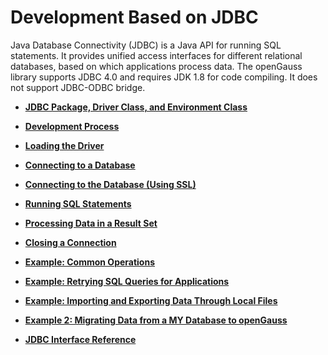 # Development Based on JDBC<a name="EN-US_TOPIC_0244720258"></a>

Java Database Connectivity \(JDBC\) is a Java API for running SQL statements. It provides unified access interfaces for different relational databases, based on which applications process data. The openGauss library supports JDBC 4.0 and requires JDK 1.8 for code compiling. It does not support JDBC-ODBC bridge.

-   **[JDBC Package, Driver Class, and Environment Class](jdbc-package-driver-class-and-environment-class.md)**  

-   **[Development Process](development-process.md)**  

-   **[Loading the Driver](loading-the-driver.md)**  

-   **[Connecting to a Database](connecting-to-a-database-0.md)**  

-   **[Connecting to the Database \(Using SSL\)](connecting-to-the-database-using-ssl.md)**  

-   **[Running SQL Statements](running-sql-statements.md)**  

-   **[Processing Data in a Result Set](processing-data-in-a-result-set.md)**  

-   **[Closing a Connection](closing-a-connection.md)**  

-   **[Example: Common Operations](example-common-operations.md)**  

-   **[Example: Retrying SQL Queries for Applications](example-retrying-sql-queries-for-applications.md)**  

-   **[Example: Importing and Exporting Data Through Local Files](example-importing-and-exporting-data-through-local-files.md)**  

-   **[Example 2: Migrating Data from a MY Database to openGauss](example-2-migrating-data-from-a-my-database-to-opengauss.md)**  

-   **[JDBC Interface Reference](jdbc-interface-reference.md)**  


